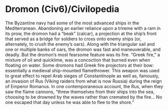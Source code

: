 # Dromon (Civ6)/Civilopedia

The Byzantine navy had some of the most advanced ships in the Mediterranean. Abandoning an earlier reliance upon a trireme with a ram in its prow, the dromon had a “beak” (calcar), a projection at the ship’s front that served as a bridge for soldiers to cross onto enemy ships (or, alternately, to crush the enemy’s oars). Along with the triangular sail and one or multiple banks of oars, the dromon was fast and maneuverable, and deadly.
But the dromon’s most fearsome feature was its fire. “Greek fire,” a mixture of oil and quicklime, was a concoction that burned even when floating on water. Some dromons had Greek fire projectors at their bow: essentially a medieval ship-mounted flamethrower. This weapon was used to great effect to repel Arab sieges of Constantinople as well as, famously, an invasion of Rus (Viking raiders from what is now Russia) during the reign of Emperor Romanus. In one contemporaneous account, the Rus, when they saw the flame cannons, “threw themselves from their ships into the sea, choosing to be drowned by the waves rather than cremated by the fire… No one escaped that day unless he was able to flee to the shore.”